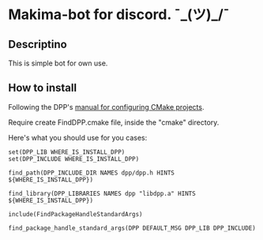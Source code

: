 # Makima-bot for discord. ¯\_(ツ)_/¯

## Descriptino

This is simple bot for own use.

## How to install

Following the DPP's [manual for configuring CMake projects](https://dpp.dev/buildcmake.html).

Require create FindDPP.cmake file, inside the "cmake" directory.

Here's what you should use for you cases:
```
set(DPP_LIB WHERE_IS_INSTALL_DPP)
set(DPP_INCLUDE WHERE_IS_INSTALL_DPP)

find_path(DPP_INCLUDE_DIR NAMES dpp/dpp.h HINTS ${WHERE_IS_INSTALL_DPP})
 
find_library(DPP_LIBRARIES NAMES dpp "libdpp.a" HINTS ${WHERE_IS_INSTALL_DPP})
 
include(FindPackageHandleStandardArgs)
 
find_package_handle_standard_args(DPP DEFAULT_MSG DPP_LIB DPP_INCLUDE)
```
